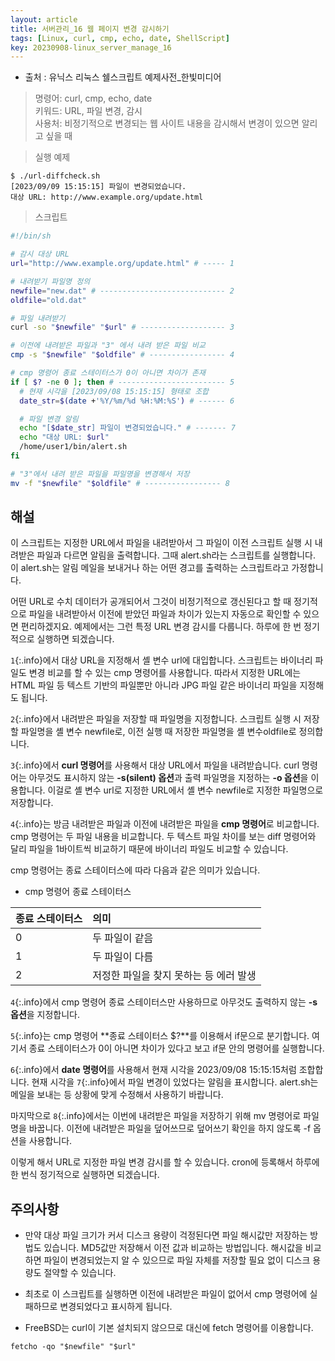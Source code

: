 ```yaml
---
layout: article
title: 서버관리_16 웹 페이지 변경 감시하기
tags: [Linux, curl, cmp, echo, date, ShellScript]
key: 20230908-linux_server_manage_16
---
```


- 출처 : 유닉스 리눅스 쉘스크립트 예제사전_한빛미디어  

> 명령어: curl, cmp, echo, date  
> 키워드: URL, 파일 변경, 감시  
> 사용처: 비정기적으로 변경되는 웹 사이트 내용을 감시해서 변경이 있으면 알리고 싶을 때    

> 실행 예제  

```
$ ./url-diffcheck.sh
[2023/09/09 15:15:15] 파일이 변경되었습니다.
대상 URL: http://www.example.org/update.html
```

> 스크립트

```bash
#!/bin/sh

# 감시 대상 URL
url="http://www.example.org/update.html" # ----- 1

# 내려받기 파일명 정의
newfile="new.dat" # ---------------------------- 2
oldfile="old.dat"

# 파일 내려받기
curl -so "$newfile" "$url" # ------------------- 3

# 이전에 내려받은 파일과 "3" 에서 내려 받은 파일 비교
cmp -s "$newfile" "$oldfile" # ----------------- 4

# cmp 명령어 종료 스테이터스가 0이 아니면 차이가 존재
if [ $? -ne 0 ]; then # ------------------------ 5
  # 현재 시각을 [2023/09/08 15:15:15] 형태로 조합
  date_str=$(date +'%Y/%m/%d %H:%M:%S') # ------ 6

  # 파일 변경 알림
  echo "[$date_str] 파일이 변경되었습니다." # ------- 7
  echo "대상 URL: $url"
  /home/user1/bin/alert.sh
fi

# "3"에서 내려 받은 파일을 파일명을 변경해서 저장
mv -f "$newfile" "$oldfile" # ----------------- 8
```

## **해설**

이 스크립트는 지정한 URL에서 파일을 내려받아서 그 파일이 이전 스크립트 실행 시 내려받은 파일과 다르면 알림을 출력합니다. 그때 alert.sh라는 스크립트를 실행합니다. 이 alert.sh는 알림 메일을 보내거나 하는 어떤 경고를 출력하는 스크립트라고 가정합니다.

어떤 URL로 수치 데이터가 공개되어서 그것이 비정기적으로 갱신된다고 할 때 정기적으로 파일을 내려받아서 이전에 받았던 파일과 차이가 있는지 자동으로 확인할 수 있으면 편리하겠지요. 예제에서는 그런 특정 URL 변경 감시를 다룹니다. 하루에 한 번 정기적으로 실행하면 되겠습니다.

`1`{:.info}에서 대상 URL을 지정해서 셸 변수 url에 대입합니다. 스크립트는 바이너리 파일도 변경 비교를 할 수 있는 cmp 명령어를 사용합니다. 따라서 지정한 URL에는 HTML 파일 등 텍스트 기반의 파일뿐만 아니라 JPG 파일 같은 바이너리 파일을 지정해도 됩니다.

`2`{:.info}에서 내려받은 파일을 저장할 때 파일명을 지정합니다. 스크립트 실행 시 저장할 파일명을 셸 변수 newfile로, 이전 실행 때 저장한 파일명을 셸 변수oldfile로 정의합니다.

`3`{:.info}에서 **curl 명령어**를 사용해서 대상 URL에서 파일을 내려받습니다. curl 명령어는 아무것도 표시하지 않는 **-s(silent) 옵션**과 출력 파일명을 지정하는 **-o 옵션**을 이용합니다. 이걸로 셸 변수 url로 지정한 URL에서 셸 변수 newfile로 지정한 파일명으로 저장합니다.

`4`{:.info}는 방금 내려받은 파일과 이전에 내려받은 파일을 **cmp 명령어**로 비교합니다. cmp 명령어는 두 파일 내용을 비교합니다. 두 텍스트 파일 차이를 보는 diff 명령어와 달리 파일을 1바이트씩 비교하기 때문에 바이너리 파일도 비교할 수 있습니다.

cmp 명령어는 종료 스테이터스에 따라 다음과 같은 의미가 있습니다.

- cmp 명령어 종료 스테이터스

|종료 스테이터스|의미|
|:----------|:--|
|0|두 파일이 같음|
|1|두 파일이 다름|
|2|저정한 파일을 찾지 못하는 등 에러 발생|

`4`{:.info}에서 cmp 명령어 종료 스테이터스만 사용하므로 아무것도 출력하지 않는 **-s 옵션**을 지정합니다.

`5`{:.info}는 cmp 명령어 **종료 스테이터스 $?**를 이용해서 if문으로 분기합니다. 여기서 종료 스테이터스가 0이 아니면 차이가 있다고 보고 if문 안의 명령어를 실행합니다.

`6`{:.info}에서 **date 명령어**를 사용해서 현재 시각을 2023/09/08 15:15:15처럼 조합합니다. 현재 시각을 `7`{:.info}에서 파일 변경이 있었다는 알림을 표시합니다. alert.sh는 메일을 보내는 등 상황에 맞게 수정해서 사용하기 바랍니다.

마지막으로 `8`{:.info}에서는 이번에 내려받은 파일을 저장하기 위해 mv 명령어로 파일명을 바꿉니다. 이전에 내려받은 파일을 덮어쓰므로 덮어쓰기 확인을 하지 않도록 -f 옵션을 사용합니다.

이렇게 해서 URL로 지정한 파일 변경 감시를 할 수 있습니다. cron에 등록해서 하루에 한 번식 정기적으로 실행하면 되겠습니다.

## **주의사항**

- 만약 대상 파일 크기가 커서 디스크 용량이 걱정된다면 파일 해시값만 저장하는 방법도 있습니다. MD5값만 저장해서 이전 값과 비교하는 방법입니다. 해시값을 비교하면 파일이 변경되었는지 알 수 있으므로 파일 자체를 저장할 필요 없이 디스크 용량도 절약할 수 있습니다.

- 최초로 이 스크립트를 실행하면 이전에 내려받은 파일이 없어서 cmp 명령어에 실패하므로 변경되었다고 표시하게 됩니다.

- FreeBSD는 curl이 기본 설치되지 않으므로 대신에 fetch 명령어를 이용합니다.
```
fetcho -qo "$newfile" "$url"
```
